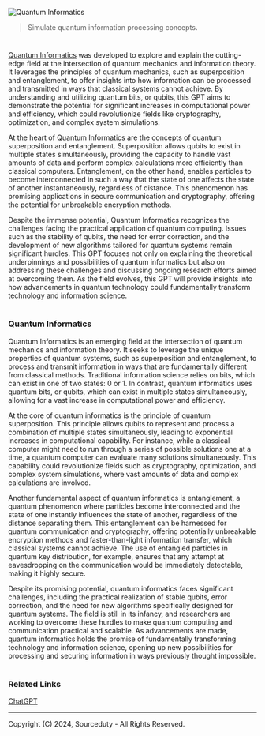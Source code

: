 ![Quantum Informatics](https://github.com/user-attachments/assets/b9ce2e65-55b8-47e9-9c75-030ea82da2cc)

> Simulate quantum information processing concepts.

#

[Quantum Informatics](https://chatgpt.com/g/g-CivGM5Ewl-quantum-informatics) was developed to explore and explain the cutting-edge field at the intersection of quantum mechanics and information theory. It leverages the principles of quantum mechanics, such as superposition and entanglement, to offer insights into how information can be processed and transmitted in ways that classical systems cannot achieve. By understanding and utilizing quantum bits, or qubits, this GPT aims to demonstrate the potential for significant increases in computational power and efficiency, which could revolutionize fields like cryptography, optimization, and complex system simulations.

At the heart of Quantum Informatics are the concepts of quantum superposition and entanglement. Superposition allows qubits to exist in multiple states simultaneously, providing the capacity to handle vast amounts of data and perform complex calculations more efficiently than classical computers. Entanglement, on the other hand, enables particles to become interconnected in such a way that the state of one affects the state of another instantaneously, regardless of distance. This phenomenon has promising applications in secure communication and cryptography, offering the potential for unbreakable encryption methods.

Despite the immense potential, Quantum Informatics recognizes the challenges facing the practical application of quantum computing. Issues such as the stability of qubits, the need for error correction, and the development of new algorithms tailored for quantum systems remain significant hurdles. This GPT focuses not only on explaining the theoretical underpinnings and possibilities of quantum informatics but also on addressing these challenges and discussing ongoing research efforts aimed at overcoming them. As the field evolves, this GPT will provide insights into how advancements in quantum technology could fundamentally transform technology and information science.

#
### Quantum Informatics

Quantum Informatics is an emerging field at the intersection of quantum mechanics and information theory. It seeks to leverage the unique properties of quantum systems, such as superposition and entanglement, to process and transmit information in ways that are fundamentally different from classical methods. Traditional information science relies on bits, which can exist in one of two states: 0 or 1. In contrast, quantum informatics uses quantum bits, or qubits, which can exist in multiple states simultaneously, allowing for a vast increase in computational power and efficiency.

At the core of quantum informatics is the principle of quantum superposition. This principle allows qubits to represent and process a combination of multiple states simultaneously, leading to exponential increases in computational capability. For instance, while a classical computer might need to run through a series of possible solutions one at a time, a quantum computer can evaluate many solutions simultaneously. This capability could revolutionize fields such as cryptography, optimization, and complex system simulations, where vast amounts of data and complex calculations are involved.

Another fundamental aspect of quantum informatics is entanglement, a quantum phenomenon where particles become interconnected and the state of one instantly influences the state of another, regardless of the distance separating them. This entanglement can be harnessed for quantum communication and cryptography, offering potentially unbreakable encryption methods and faster-than-light information transfer, which classical systems cannot achieve. The use of entangled particles in quantum key distribution, for example, ensures that any attempt at eavesdropping on the communication would be immediately detectable, making it highly secure.

Despite its promising potential, quantum informatics faces significant challenges, including the practical realization of stable qubits, error correction, and the need for new algorithms specifically designed for quantum systems. The field is still in its infancy, and researchers are working to overcome these hurdles to make quantum computing and communication practical and scalable. As advancements are made, quantum informatics holds the promise of fundamentally transforming technology and information science, opening up new possibilities for processing and securing information in ways previously thought impossible.

#
### Related Links

[ChatGPT](https://github.com/sourceduty/ChatGPT/tree/main)

***
Copyright (C) 2024, Sourceduty - All Rights Reserved.
